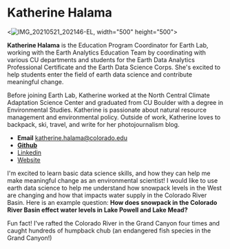 # Katherine Halama
<![IMG_20210521_202146-EL](https://user-images.githubusercontent.com/119620298/224808998-c46205ac-6ff1-4936-86e8-4f3552c8f42e.jpg), width="500" height="500">

**Katherine Halama** is the Education Program Coordinator for Earth Lab, working with the Earth Analytics Education Team by coordinating with various CU departments and students for the Earth Data Analytics Professional Certificate and the Earth Data Science Corps. She's excited to help students enter the field of earth data science and contribute meaningful change.

Before joining Earth Lab, Katherine worked at the North Central Climate Adaptation Science Center and graduated from CU Boulder with a degree in Environmental Studies. Katherine is passionate about natural resource management and environmental policy. Outside of work, Katherine loves to backpack, ski, travel, and write for her photojournalism blog.

- **Email** katherine.halama@colorado.edu
- [**Github**](https://github.com/kahalama)
- [Linkedin](https://www.linkedin.com/in/katherine-halama-b43356182/)
- [Website](https://www.katherinehalama.com/)

I'm excited to learn basic data science skills, and how they can help me make meaningful change as an environmental scientist! I would like to use earth data science to help me understand how snowpack levels in the West are changing and how that impacts water supply in the Colorado River Basin. Here is an example question:
**How does snowpack in the Colorado River Basin effect water levels in Lake Powell and Lake Mead?**

Fun fact! I've rafted the Colorado River in the Grand Canyon four times and caught hundreds of humpback chub (an endangered fish species in the Grand Canyon!)
